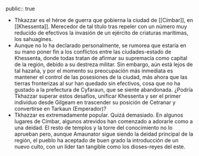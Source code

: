 public:: true

- Thkazzar es el héroe de guerra que gobierna la ciudad de [[Címbar]], en [[Khessenta]]. Merecedor de tal título tras repeler con un número muy reducido de efectivos la invasión de un ejército de criaturas marítimas, los sahuagines.
- Aunque no lo ha declarado personalmente, se rumorea que estaría en su mano poner fin a los conflictos entre las ciudades-estado de Khessenta, donde todas tratan de afirmar su supremacía como capital de la región, debido a su destreza militar. Sin embargo, aún está lejos de tal hazaña, y por el momento su preocupación más inmediata es mantener el control de las posesiones de la ciudad, más ahora que las tierras fronterizas al sur han quedado sin efectivos, cosa que no ha gustado a la prefectura de Cyfaraun, que se siente abandonada. ¿Podría Tkhazzar superar estos desafíos, unificar Khessenta y ser el primer individuo desde Gilgeam en trascender su posición de Cetranar y convertirse en Tarkaun (Emperador)?
- Tkhazzar es extremadamente popular. Quizá demasiado. En algunos lugares de Címbar, algunos atrevidos han comenzado a adorarle como a una deidad. El resto de templos y la torre del conocimiento no lo aprueban pero, aunque Amaunator sigue siendo la deidad principal de la región, el pueblo ha aceptado de buen grado la introducción de un nuevo culto, con un líder tan tangible como los dioses-reyes del este.